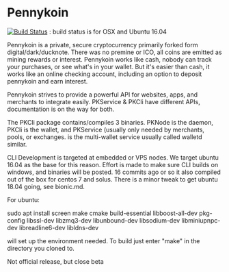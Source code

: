 # Pennykoin

[![Build Status](https://travis-ci.org/Pennykoin/PKCli.svg?branch=master)](https://travis-ci.org/Pennykoin/PKCli)
: build status is for OSX and Ubuntu 16.04


   Pennykoin is a private, secure cryptocurrency primarily forked form digital/dark/ducknote.  There was no premine or ICO, all coins are emitted as mining rewards or interest.  Pennykoin works like cash, nobody can track your purchases, or see what's in your wallet. But it's easier than cash, it works like an online checking account, including an option to deposit pennykoin and earn interest.
   
   Pennykoin strives to provide a powerful API for websites, apps, and merchants to integrate easily. PKService & PKCli have different APIs, documentation is on the way for both.

The PKCli package contains/compiles 3 binaries. PKNode is the daemon, PKCli is the wallet, and PKService (usually only needed by merchants, pools, or exchanges. is the multi-wallet service usually called walletd similar.

 CLI Development is targeted at embedded or VPS nodes. We target ubuntu 16.04 as the base for this reason. Effort is made to make sure CLI builds on windows, and binaries will be posted. 16 commits ago or so it also compiled out of the box for centos 7 and solus.  There is a minor tweak to get ubuntu 18.04 going, see bionic.md. 
 
  For ubuntu:
  
  sudo apt install screen make cmake build-essential libboost-all-dev pkg-config libssl-dev libzmq3-dev libunbound-dev libsodium-dev libminiupnpc-dev libreadline6-dev libldns-dev
  
  will set up the environment needed. To build just enter "make" in the directory you cloned to.






Not official release, but close beta
